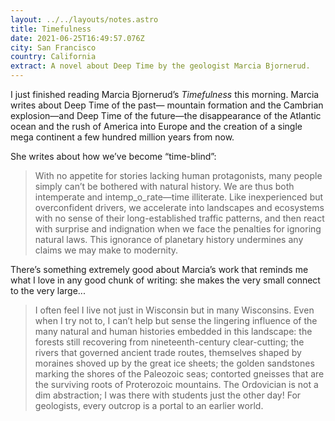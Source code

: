 ```yaml
---
layout: ../../layouts/notes.astro
title: Timefulness
date: 2021-06-25T16:49:57.076Z
city: San Francisco
country: California
extract: A novel about Deep Time by the geologist Marcia Bjornerud.
---
```


I just finished reading Marcia Bjornerud’s _Timefulness_ this morning. Marcia writes about Deep Time of the past— mountain formation and the Cambrian explosion—and Deep Time of the future—the disappearance of the Atlantic ocean and the rush of America into Europe and the creation of a single mega continent a few hundred million years from now.

She writes about how we’ve become “time-blind”:

> With no appetite for stories lacking human protagonists, many people simply can’t be bothered with natural history. We are thus both intemperate and intemp_o_rate—time illiterate. Like inexperienced but overconfident drivers, we accelerate into landscapes and ecosystems with no sense of their long-established traffic patterns, and then react with surprise and indignation when we face the penalties for ignoring natural laws. This ignorance of planetary history undermines any claims we may make to modernity.

There’s something extremely good about Marcia’s work that reminds me what I love in any good chunk of writing: she makes the very small connect to the very large...

> I often feel I live not just in Wisconsin but in many Wisconsins. Even when I try not to, I can’t help but sense the lingering influence of the many natural and human histories embedded in this landscape: the forests still recovering from nineteenth-century clear-cutting; the rivers that governed ancient trade routes, themselves shaped by moraines shoved up by the great ice sheets; the golden sandstones marking the shores of the Paleozoic seas; contorted gneisses that are the surviving roots of Proterozoic mountains. The Ordovician is not a dim abstraction; I was there with students just the other day! For geologists, every outcrop is a portal to an earlier world.
